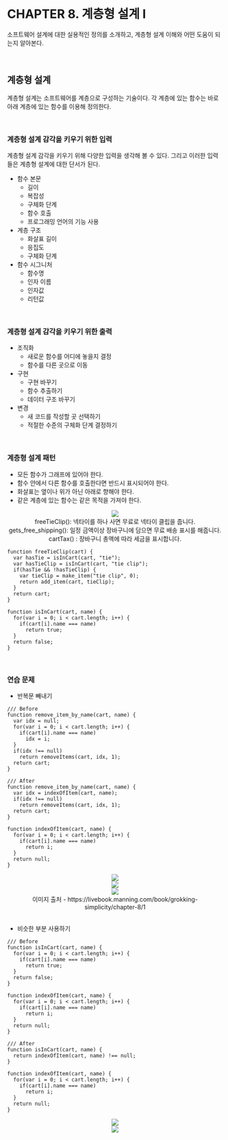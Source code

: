 # CHAPTER 8. 계층형 설계 I

소프트웨어 설계에 대한 실용적인 정의를 소개하고, 계층형 설계 이해와 어떤 도움이 되는지 알아본다.  

<br/>

## 계층형 설계

계층형 설계는 소프트웨어를 계층으로 구성하는 기술이다. 각 계층에 있는 함수는 바로 아래 계층에 있는 함수를 이용해 정의한다.  

<br/>

### 계층형 설계 감각을 키우기 위한 입력

계층형 설계 감각을 키우기 위해 다양한 입력을 생각해 볼 수 있다. 그리고 이러한 입력들은 계층형 설계에 대한 단서가 된다.  
 - 함수 본문
    - 길이
    - 복잡성
    - 구체화 단계
    - 함수 호출
    - 프로그래밍 언어의 기능 사용
 - 계층 구조
    - 화살표 길이
    - 응집도
    - 구체화 단계
 - 함수 시그니처
    - 함수명
    - 인자 이름
    - 인자값
    - 리턴값

<br/>

### 계층형 설계 감각을 키우기 위한 출력

 - 조직화
    - 새로운 함수를 어디에 놓을지 결정
    - 함수를 다른 곳으로 이동
 - 구현
    - 구현 바꾸기
    - 함수 추출하기
    - 데이터 구조 바꾸기
 - 변경
    - 새 코드를 작성할 곳 선택하기
    - 적절한 수준의 구체화 단계 결정하기

<br/>

### 계층형 설계 패턴

 - 모든 함수가 그래프에 있어야 한다.
 - 함수 안에서 다른 함수를 호출한다면 반드시 표시되어야 한다.
 - 화살표는 옆이나 위가 아닌 아래로 향해야 한다.
 - 같은 계층에 있는 함수는 같은 목적을 가져야 한다.

<div align="center">
    <img src="./images/Exam_1.PNG">
</div>
<div align="center">
    freeTieClip(): 넥타이를 하나 사면 무료로 넥타이 클립을 줍니다. <br/>
    gets_free_shipping(): 일정 금액이상 장바구니에 담으면 무료 배송 표시를 해줍니다. <br/>
    cartTax() : 장바구니 총액에 따라 세금을 표시합니다.
</div>

```JS
function freeTieClip(cart) {
  var hasTie = isInCart(cart, "tie");
  var hasTieClip = isInCart(cart, "tie clip");
  if(hasTie && !hasTieClip) {
    var tieClip = make_item("tie clip", 0);
    return add_item(cart, tieClip);
  }
  return cart;
}

function isInCart(cart, name) {
  for(var i = 0; i < cart.length; i++) {
    if(cart[i].name === name)
      return true;
  }
  return false;
}
```

<br/>

### 연습 문제

 - 반복문 빼내기
```JS
/// Before
function remove_item_by_name(cart, name) {
  var idx = null;
  for(var i = 0; i < cart.length; i++) {
    if(cart[i].name === name)
      idx = i;
  }
  if(idx !== null)
    return removeItems(cart, idx, 1);
  return cart;
}

/// After
function remove_item_by_name(cart, name) {
  var idx = indexOfItem(cart, name);
  if(idx !== null)
    return removeItems(cart, idx, 1);
  return cart;
}

function indexOfItem(cart, name) {
  for(var i = 0; i < cart.length; i++) {
    if(cart[i].name === name)
      return i;
  }
  return null;
}
```
<div align="center">
    <img src="./images/remove_item_by_name_1.jpg">
</div>
<div align="center">
    <img src="./images/remove_item_by_name_2.jpg">
</div>
<div align="center">
    <img src="./images/remove_item_by_name_3.png">
</div>
<div align="center">
    이미지 출처 - https://livebook.manning.com/book/grokking-simplicity/chapter-8/1
</div>

<br/>

 - 비슷한 부분 사용하기
```JS
/// Before
function isInCart(cart, name) {
  for(var i = 0; i < cart.length; i++) {
    if(cart[i].name === name)
      return true;
  }
  return false;
}

function indexOfItem(cart, name) {
  for(var i = 0; i < cart.length; i++) {
    if(cart[i].name === name)
      return i;
  }
  return null;
}

/// After
function isInCart(cart, name) {
  return indexOfItem(cart, name) !== null;
}
    
function indexOfItem(cart, name) {
  for(var i = 0; i < cart.length; i++) {
    if(cart[i].name === name)
      return i;
  }
  return null;
}
```

<div align="center">
    <img src="./images/indexOfItem_1.jpg">
</div>
<div align="center">
    <img src="./images/indexOfItem_2.jpg">
</div>
